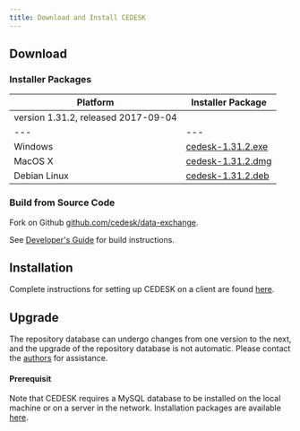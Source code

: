```yaml
---
title: Download and Install CEDESK
---
```


## Download

### Installer Packages

| Platform | Installer Package |
|---|---|
| version 1.31.2, released 2017-09-04
|---|---|
| Windows | [cedesk-1.31.2.exe](https://goo.gl/du38JW) |
| MacOS X | [cedesk-1.31.2.dmg](https://goo.gl/6nzvNi) |
| Debian Linux | [cedesk-1.31.2.deb](https://goo.gl/HpST39) |

### Build from Source Code
Fork on Github [github.com/cedesk/data-exchange](https://github.com/cedesk/data-exchange).

See [Developer's Guide](/developers-guide) for build instructions.

## Installation

Complete instructions for setting up CEDESK on a client are found [here](/docs/CEDESK-Setup.pdf).

## Upgrade

The repository database can undergo changes from one version to the next, and the upgrade of the repository database is not automatic. Please contact the [authors](mailto:cedeskteam@gmail.com) for assistance.

#### Prerequisit

Note that CEDESK requires a MySQL database to be installed on the local machine or on a server in the network. Installation packages are available [here](https://dev.mysql.com/downloads/mysql/).

